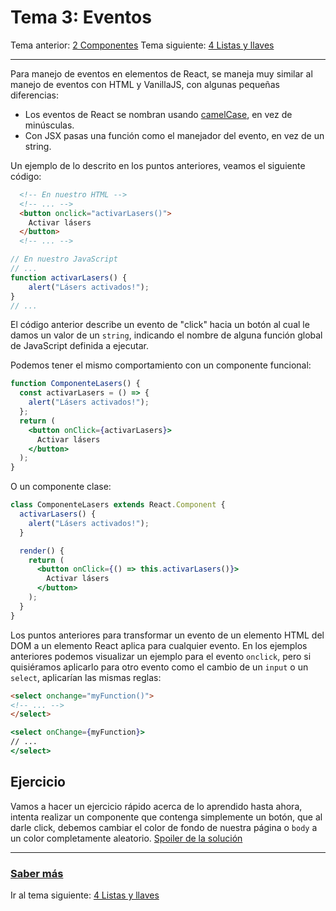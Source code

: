 # Tema 3: Eventos
Tema anterior: [2 Componentes](./../02-components)
Tema siguiente: [4 Listas y llaves](./../04-lists-and-keys)

---
Para manejo de eventos en elementos de React, se maneja muy similar al manejo de eventos con HTML y VanillaJS, con algunas pequeñas diferencias:
- Los eventos de React se nombran usando [camelCase](https://es.wikipedia.org/wiki/Camel_case), en vez de minúsculas.
- Con JSX pasas una función como el manejador del evento, en vez de un string.

Un ejemplo de lo descrito en los puntos anteriores, veamos el siguiente código:
```html
  <!-- En nuestro HTML -->
  <!-- ... -->
  <button onclick="activarLasers()">
    Activar lásers
  </button>
  <!-- ... -->
```
```js
// En nuestro JavaScript
// ...
function activarLasers() {
	alert("Lásers activados!");
}
// ...
```
El código anterior describe un evento de "click" hacia un botón al cual le damos un valor de un `string`, indicando el nombre de alguna función global de JavaScript definida a ejecutar.

Podemos tener el mismo comportamiento con un componente funcional:
```jsx
function ComponenteLasers() {
  const activarLasers = () => {
    alert("Lásers activados!");
  };
  return (
    <button onClick={activarLasers}>
      Activar lásers
    </button>
  );
}
```
O un componente clase:
```jsx
class ComponenteLasers extends React.Component {
  activarLasers() {
    alert("Lásers activados!");
  }

  render() {
    return (
      <button onClick={() => this.activarLasers()}>
        Activar lásers
      </button>
    );
  }
}
```

Los puntos anteriores para transformar un evento de un elemento HTML del DOM a un elemento React aplica para cualquier evento. En los ejemplos anteriores podemos visualizar un ejemplo para el evento `onclick`, pero si quisiéramos aplicarlo para otro evento como el cambio de un `input` o un `select`, aplicarían las mismas reglas:
```html
<select onchange="myFunction()">
<!-- ... -->
</select>
```
```jsx
<select onChange={myFunction}>
// ...
</select>
```

## Ejercicio
Vamos a hacer un ejercicio rápido acerca de lo aprendido hasta ahora, intenta realizar un componente que contenga simplemente un botón, que al darle click, debemos cambiar el color de fondo de nuestra página o `body` a un color completamente aleatorio.
[Spoiler de la solución](./01-eventos.jsx)

---
### [Saber más](https://es.reactjs.org/docs/handling-events.html)
Ir al tema siguiente: [4 Listas y llaves](./../04-lists-and-keys)
